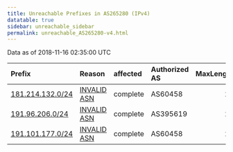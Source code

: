```yaml
---
title: Unreachable Prefixes in AS265280 (IPv4)
datatable: true
sidebar: unreachable_sidebar
permalink: unreachable_AS265280-v4.html
---
```


Data as of 2018-11-16 02:35:00 UTC


<div class="datatable-begin"></div>

| Prefix                                                     | Reason                                                                                                   | affected   | Authorized AS   |   MaxLength | Anchor                                         |   unreachable /24s |
|:-----------------------------------------------------------|:---------------------------------------------------------------------------------------------------------|:-----------|:----------------|------------:|:-----------------------------------------------|-------------------:|
| [181.214.132.0/24](https://stat.ripe.net/181.214.132.0/24) | [INVALID ASN](https://rpki-validator.ripe.net/announcement-preview?asn=AS265280&prefix=181.214.132.0/24) | complete   | AS60458         |          24 | [LACNIC](unreachable_LACNIC_RPKI_Root-v4.html) |                  1 |
| [191.96.206.0/24](https://stat.ripe.net/191.96.206.0/24)   | [INVALID ASN](https://rpki-validator.ripe.net/announcement-preview?asn=AS265280&prefix=191.96.206.0/24)  | complete   | AS395619        |          24 | [LACNIC](unreachable_LACNIC_RPKI_Root-v4.html) |                  1 |
| [191.101.177.0/24](https://stat.ripe.net/191.101.177.0/24) | [INVALID ASN](https://rpki-validator.ripe.net/announcement-preview?asn=AS265280&prefix=191.101.177.0/24) | complete   | AS60458         |          24 | [LACNIC](unreachable_LACNIC_RPKI_Root-v4.html) |                  1 |

<div class="datatable-end"></div>